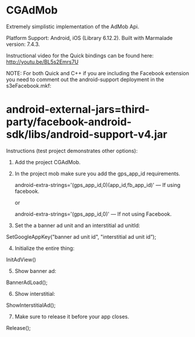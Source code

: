 CGAdMob
==========
Extremely simplistic implementation of the AdMob Api.

Platform Support: Android, iOS (Library 6.12.2).
Built with Marmalade version: 7.4.3.

Instructional video for the Quick bindings can be found here:
http://youtu.be/BL5s2Emrs7U

NOTE: For both Quick and C++ if you are including the Facebook extension you need to comment out the android-support deployment in the s3eFacebook.mkf:

# android-external-jars=third-party/facebook-android-sdk/libs/android-support-v4.jar

Instructions (test project demonstrates other options):

1. Add the project CGAdMob.

2. In the project mob make sure you add the gps_app_id requirements.
	
	android-extra-strings='(gps_app_id,0)(app_id,fb_app_id)' — If using facebook.
	
	or

	android-extra-strings='(gps_app_id,0)' — If not using Facebook.


3. Set the a banner ad unit and an interstitial ad unitId:

SetGoogleAppKey("banner ad unit id", "interstitial ad unit id”);

4. Initialize the entire thing:

InitAdView()

5. Show banner ad:

BannerAdLoad();

6. Show interstitial:

ShowInterstitialAd();

7. Make sure to release it before your app closes.

Release();





